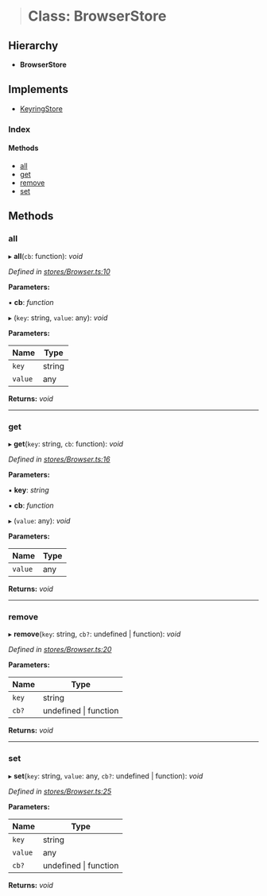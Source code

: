 > # Class: BrowserStore

## Hierarchy

* **BrowserStore**

## Implements

* [KeyringStore](../interfaces/_types_.keyringstore.md)

### Index

#### Methods

* [all](_stores_browser_.browserstore.md#all)
* [get](_stores_browser_.browserstore.md#get)
* [remove](_stores_browser_.browserstore.md#remove)
* [set](_stores_browser_.browserstore.md#set)

## Methods

###  all

▸ **all**(`cb`: function): *void*

*Defined in [stores/Browser.ts:10](https://github.com/polkadot-js/ui/blob/7e71e8a/packages/ui-keyring/src/stores/Browser.ts#L10)*

**Parameters:**

▪ **cb**: *function*

▸ (`key`: string, `value`: any): *void*

**Parameters:**

Name | Type |
------ | ------ |
`key` | string |
`value` | any |

**Returns:** *void*

___

###  get

▸ **get**(`key`: string, `cb`: function): *void*

*Defined in [stores/Browser.ts:16](https://github.com/polkadot-js/ui/blob/7e71e8a/packages/ui-keyring/src/stores/Browser.ts#L16)*

**Parameters:**

▪ **key**: *string*

▪ **cb**: *function*

▸ (`value`: any): *void*

**Parameters:**

Name | Type |
------ | ------ |
`value` | any |

**Returns:** *void*

___

###  remove

▸ **remove**(`key`: string, `cb?`: undefined | function): *void*

*Defined in [stores/Browser.ts:20](https://github.com/polkadot-js/ui/blob/7e71e8a/packages/ui-keyring/src/stores/Browser.ts#L20)*

**Parameters:**

Name | Type |
------ | ------ |
`key` | string |
`cb?` | undefined \| function |

**Returns:** *void*

___

###  set

▸ **set**(`key`: string, `value`: any, `cb?`: undefined | function): *void*

*Defined in [stores/Browser.ts:25](https://github.com/polkadot-js/ui/blob/7e71e8a/packages/ui-keyring/src/stores/Browser.ts#L25)*

**Parameters:**

Name | Type |
------ | ------ |
`key` | string |
`value` | any |
`cb?` | undefined \| function |

**Returns:** *void*